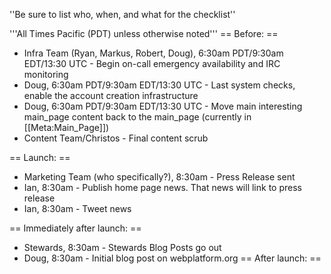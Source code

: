 ''Be sure to list who, when, and what for the checklist''

'''All Times Pacific (PDT) unless otherwise noted'''
== Before: ==
* Infra Team (Ryan, Markus, Robert, Doug), 6:30am PDT/9:30am EDT/13:30 UTC - Begin on-call emergency availability and IRC monitoring
* Doug, 6:30am PDT/9:30am EDT/13:30 UTC - Last system checks, enable the account creation infrastructure
* Doug, 6:30am PDT/9:30am EDT/13:30 UTC - Move main interesting main_page content back to the main_page (currently in [[Meta:Main_Page]])
* Content Team/Christos - Final content scrub

== Launch: ==

* Marketing Team (who specifically?), 8:30am - Press Release sent
* Ian, 8:30am - Publish home page news. That news will link to press release
* Ian, 8:30am - Tweet news

== Immediately after launch: == 

* Stewards, 8:30am - Stewards Blog Posts go out
* Doug, 8:30am - Initial blog post on webplatform.org
== After launch: ==